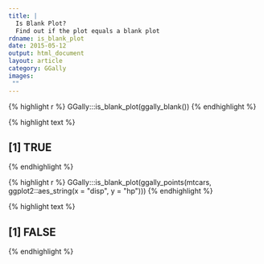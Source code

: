 ```yaml
---
title: |
  Is Blank Plot?
  Find out if the plot equals a blank plot
rdname: is_blank_plot
date: 2015-05-12
output: html_document
layout: article
category: GGally
images:
 ""
---
```





{% highlight r %}
GGally:::is_blank_plot(ggally_blank())
{% endhighlight %}



{% highlight text %}
## [1] TRUE
{% endhighlight %}



{% highlight r %}
 GGally:::is_blank_plot(ggally_points(mtcars, ggplot2::aes_string(x = "disp", y = "hp")))
{% endhighlight %}



{% highlight text %}
## [1] FALSE
{% endhighlight %}